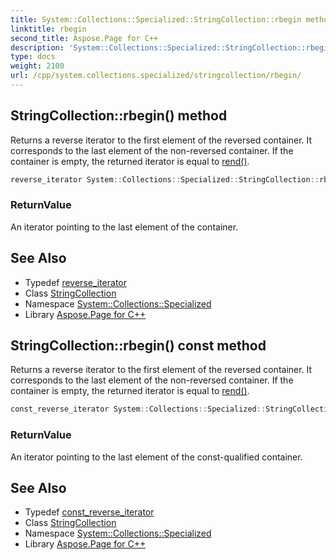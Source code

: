 ```yaml
---
title: System::Collections::Specialized::StringCollection::rbegin method
linktitle: rbegin
second_title: Aspose.Page for C++
description: 'System::Collections::Specialized::StringCollection::rbegin method. Returns a reverse iterator to the first element of the reversed container. It corresponds to the last element of the non-reversed container. If the container is empty, the returned iterator is equal to rend() in C++.'
type: docs
weight: 2100
url: /cpp/system.collections.specialized/stringcollection/rbegin/
---
```

## StringCollection::rbegin() method


Returns a reverse iterator to the first element of the reversed container. It corresponds to the last element of the non-reversed container. If the container is empty, the returned iterator is equal to [rend()](../rend/).

```cpp
reverse_iterator System::Collections::Specialized::StringCollection::rbegin() noexcept
```


### ReturnValue

An iterator pointing to the last element of the container.

## See Also

* Typedef [reverse_iterator](../reverse_iterator/)
* Class [StringCollection](../)
* Namespace [System::Collections::Specialized](../../)
* Library [Aspose.Page for C++](../../../)
## StringCollection::rbegin() const method


Returns a reverse iterator to the first element of the reversed container. It corresponds to the last element of the non-reversed container. If the container is empty, the returned iterator is equal to [rend()](../rend/).

```cpp
const_reverse_iterator System::Collections::Specialized::StringCollection::rbegin() const noexcept
```


### ReturnValue

An iterator pointing to the last element of the const-qualified container.

## See Also

* Typedef [const_reverse_iterator](../const_reverse_iterator/)
* Class [StringCollection](../)
* Namespace [System::Collections::Specialized](../../)
* Library [Aspose.Page for C++](../../../)
